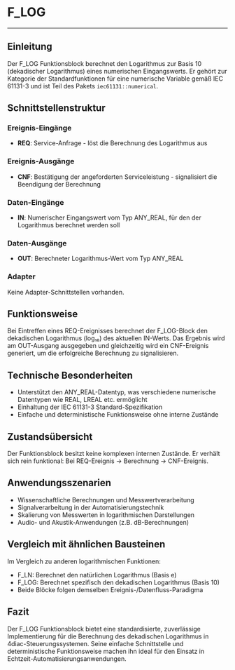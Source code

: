 # F_LOG

* * * * * * * * * *

## Einleitung
Der F_LOG Funktionsblock berechnet den Logarithmus zur Basis 10 (dekadischer Logarithmus) eines numerischen Eingangswerts. Er gehört zur Kategorie der Standardfunktionen für eine numerische Variable gemäß IEC 61131-3 und ist Teil des Pakets `iec61131::numerical`.

## Schnittstellenstruktur

### **Ereignis-Eingänge**
- **REQ**: Service-Anfrage - löst die Berechnung des Logarithmus aus

### **Ereignis-Ausgänge**
- **CNF**: Bestätigung der angeforderten Serviceleistung - signalisiert die Beendigung der Berechnung

### **Daten-Eingänge**
- **IN**: Numerischer Eingangswert vom Typ ANY_REAL, für den der Logarithmus berechnet werden soll

### **Daten-Ausgänge**
- **OUT**: Berechneter Logarithmus-Wert vom Typ ANY_REAL

### **Adapter**
Keine Adapter-Schnittstellen vorhanden.

## Funktionsweise
Bei Eintreffen eines REQ-Ereignisses berechnet der F_LOG-Block den dekadischen Logarithmus (log₁₀) des aktuellen IN-Werts. Das Ergebnis wird am OUT-Ausgang ausgegeben und gleichzeitig wird ein CNF-Ereignis generiert, um die erfolgreiche Berechnung zu signalisieren.

## Technische Besonderheiten
- Unterstützt den ANY_REAL-Datentyp, was verschiedene numerische Datentypen wie REAL, LREAL etc. ermöglicht
- Einhaltung der IEC 61131-3 Standard-Spezifikation
- Einfache und deterministische Funktionsweise ohne interne Zustände

## Zustandsübersicht
Der Funktionsblock besitzt keine komplexen internen Zustände. Er verhält sich rein funktional: Bei REQ-Ereignis → Berechnung → CNF-Ereignis.

## Anwendungsszenarien
- Wissenschaftliche Berechnungen und Messwertverarbeitung
- Signalverarbeitung in der Automatisierungstechnik
- Skalierung von Messwerten in logarithmischen Darstellungen
- Audio- und Akustik-Anwendungen (z.B. dB-Berechnungen)

## Vergleich mit ähnlichen Bausteinen
Im Vergleich zu anderen logarithmischen Funktionen:
- F_LN: Berechnet den natürlichen Logarithmus (Basis e)
- F_LOG: Berechnet spezifisch den dekadischen Logarithmus (Basis 10)
- Beide Blöcke folgen demselben Ereignis-/Datenfluss-Paradigma

## Fazit
Der F_LOG Funktionsblock bietet eine standardisierte, zuverlässige Implementierung für die Berechnung des dekadischen Logarithmus in 4diac-Steuerungssystemen. Seine einfache Schnittstelle und deterministische Funktionsweise machen ihn ideal für den Einsatz in Echtzeit-Automatisierungsanwendungen.